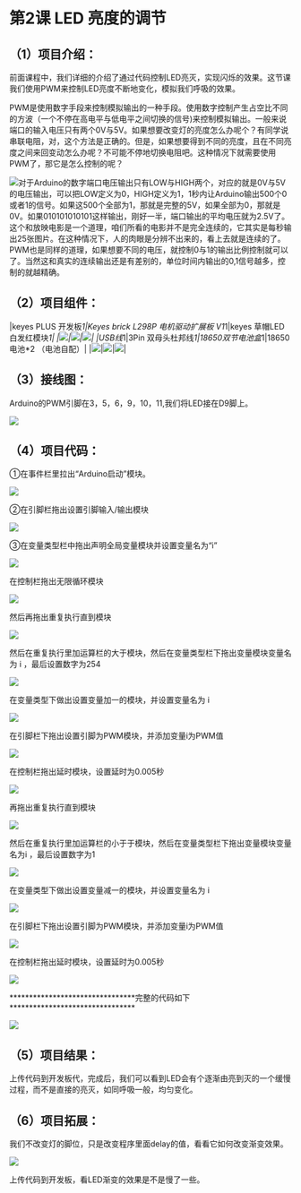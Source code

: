 

# 第2课 LED 亮度的调节 

## （1）项目介绍：

前面课程中，我们详细的介绍了通过代码控制LED亮灭，实现闪烁的效果。这节课我们使用PWM来控制LED亮度不断地变化，模拟我们呼吸的效果。

PWM是使用数字手段来控制模拟输出的一种手段。使用数字控制产生占空比不同的方波（一个不停在高电平与低电平之间切换的信号)来控制模拟输出。一般来说端口的输入电压只有两个0V与5V。如果想要改变灯的亮度怎么办呢个？有同学说串联电阻，对，这个方法是正确的。但是，如果想要得到不同的亮度，且在不同亮度之间来回变动怎么办呢？不可能不停地切换电阻吧。这种情况下就需要使用PWM了，那它是怎么控制的呢？

![](../../media/a6dbf9a1d18d8849437f013dcaf2d4a6.png)对于Arduino的数字端口电压输出只有LOW与HIGH两个，对应的就是0V与5V的电压输出，可以把LOW定义为0，HIGH定义为1，1秒内让Arduino输出500个0或者1的信号。如果这500个全部为1，那就是完整的5V，如果全部为0，那就是0V。如果010101010101这样输出，刚好一半，端口输出的平均电压就为2.5V了。这个和放映电影是一个道理，咱们所看的电影并不是完全连续的，它其实是每秒输出25张图片。在这种情况下，人的肉眼是分辨不出来的，看上去就是连续的了。PWM也是同样的道理，如果想要不同的电压，就控制0与1的输出比例控制就可以了。当然这和真实的连续输出还是有差别的，单位时间内输出的0,1信号越多，控制的就越精确。

## （2）项目组件：










|keyes PLUS 开发板*1|Keyes brick L298P 电机驱动扩展板 V1*1|keyes 草帽LED白发红模块*1|
|![](../../media/d9ad1b030b310a80066f8fb541f65f96.png)|![](../../media/3dca1bdd1d1420c1d12b16cbf52fee00.png)|![](../../media/31fb938502d3d519813c391569d6a3f3.png)|
|USB线*1|3Pin 双母头杜邦线*1|18650双节电池盒*1|18650电池*2 （电池自配）|
|![](../../media/260c62fe8edae84c7a302160a3667ce5.png)|![](../../media/07752ebfc8e8af62f1b86c4a725ea284.jpg)|![](../../media/c5bf59a8e5cdded95c02334369ab6fdd.png)|




## （3）接线图：

Arduino的PWM引脚在3，5，6，9，10，11,我们将LED接在D9脚上。

![](../../media/ec2a56bf0d3401cb064321ebaf552cb1.png)

## （4）项目代码：

①在事件栏里拉出“Arduino启动”模块。

![](../../media/b6bbfb8822be46dad31acf563f85c0c8.png)

②在引脚栏拖出设置引脚输入/输出模块

![](../../media/9d49007253df529c171a2f41525c2c46.png)

③在变量类型栏中拖出声明全局变量模块并设置变量名为“i”

![](../../media/57ba8301343477d2183e96b7a61c4394.png)

在控制栏拖出无限循环模块

![](../../media/9f1da17fb0b3e48361c942cbbaf1d4b2.png)

然后再拖出重复执行直到模块

![](../../media/817a8ec36a38faae0ea31721e1c0e378.png)

然后在重复执行里加运算栏的大于模块，然后在变量类型栏下拖出变量模块变量名为
i ，最后设置数字为254

![](../../media/d09a04b507f7d8e49c847bb140e84c55.png)

在变量类型下做出设置变量加一的模块，并设置变量名为 i

![](../../media/f5760e71bfd9cc064e0fc44fe481f3e5.png)

在引脚栏下拖出设置引脚为PWM模块，并添加变量i为PWM值

![](../../media/1b680cdc743f9023b48dc1c841ca5661.png)

在控制栏拖出延时模块，设置延时为0.005秒

![](../../media/4683e2552c3289b7cbadc3cbc9ef77f6.png)

再拖出重复执行直到模块

![](../../media/817a8ec36a38faae0ea31721e1c0e378.png)

然后在重复执行里加运算栏的小于于模块，然后在变量类型栏下拖出变量模块变量名为i ，最后设置数字为1

![](../../media/877b2c482d058c09eb4d944b0f5d22ab.png)

在变量类型下做出设置变量减一的模块，并设置变量名为 i

![](../../media/1a62a74c51704eaca3fd42321f810d06.png)

在引脚栏下拖出设置引脚为PWM模块，并添加变量i为PWM值

![](../../media/1b680cdc743f9023b48dc1c841ca5661.png)

在控制栏拖出延时模块，设置延时为0.005秒

![](../../media/4683e2552c3289b7cbadc3cbc9ef77f6.png)

\*\*\*\*\*\*\*\*\*\*\*\*\*\*\*\*\*\*\*\*\*\*\*\*\*\*\*\*\*\*\*\*完整的代码如下\*\*\*\*\*\*\*\*\*\*\*\*\*\*\*\*\*\*\*\*\*\*\*\*\*\*\*\*\*\*\*\*

![](../../media/093093c2c331a3655c3126101ae7d2ad.png)

## （5）项目结果：

上传代码到开发板代，完成后，我们可以看到LED会有个逐渐由亮到灭的一个缓慢过程，而不是直接的亮灭，如同呼吸一般，均匀变化。

## （6）项目拓展：

我们不改变灯的脚位，只是改变程序里面delay的值，看看它如何改变渐变效果。

![](../../media/2b3237549ae2052001e0258cee4303e7.png)

上传代码到开发板，看LED渐变的效果是不是慢了一些。




